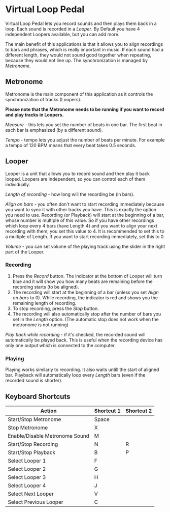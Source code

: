 # Virtual Loop Pedal

Virtual Loop Pedal lets you record sounds and then plays them back in a loop. Each sound is recorded in a *Looper*. By Default you have 4 independent Loopers available, but you can add more.

The main benefit of this applications is that it allows you to align recordings to bars and phrases, which is really important in music. If each sound had a different length, they would not sound good together when repeating, because they would not line up. The synchronization is managed by *Metronome*.

## Metronome

Metronome is the main component of this application as it controls the synchronization of tracks (Loopers).

**Please note that the Metronome needs to be running if you want to record and play tracks in Loopers.**

*Measure* - this lets you set the number of beats in one bar. The first beat in each bar is emphasized (by a different sound).

*Tempo* - tempo lets you adjust the number of beats per minute. For example a tempo of 120 BPM means that every beat takes 0.5 seconds.

## Looper

Looper is a unit that allows you to record sound and then play it back looped. Loopers are independent, so you can control each of them individually.

*Length of recording* - how long will the recording be (in bars). 

*Align on bars* - you often don't want to start recording immediately because you want to sync it with other tracks you have. This is exactly the option you need to use. Recording (or Playback) will start at the beginning of a bar, whose number is multiple of this value. So if you have other recordings which loop every 4 bars (have Length 4) and you want to align your next recording with them, you set this value to 4. It is recommended to set this to a multiple of Length. If you want to start recording immediately, set this to 0.

*Volume* - you can set volume of the playing track using the slider in the right part of the Looper.

### Recording 

1. Press the *Record* button. The indicator at the bottom of Looper will turn blue and it will show you how many beats are remaining before the recording starts (to be aligned). 
2. The recording will start at the beginning of a bar (unless you set *Align on bars* to 0). While recording, the indicator is red and shows you the remaining length of recording. 
3. To stop recording, press the *Stop* button.
4. The recording will also automatically stop after the number of bars you set in the *Length* option. (The automatic stop does not work when the metronome is not running)

*Play back while recording* - if it's checked, the recorded sound will automatically be played back. This is useful when the recording device has only one output which is connected to the computer.

### Playing 

Playing works similarly to recording. It also waits untill the start of aligned bar. Playback will automatically loop every *Length* bars (even if the recorded sound is shorter).

## Keyboard Shortcuts
|Action	|Shortcut 1|Shortcut 2|
|-------|----------|----------|
|Start/Stop Metronome|Space|
|Stop Metronome|X||
|Enable/Disable Metronome Sound|M|
|Start/Stop Recording|N|R|
|Start/Stop Playback|B|P|
|Select Looper 1|F||
|Select Looper 2|G||
|Select Looper 3|H||
|Select Looper 4|J||
|Select Next Looper|V||
|Select Previous Looper|C|| 